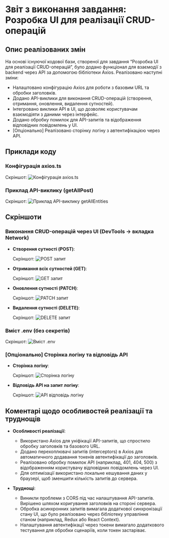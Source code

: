 # Звіт з виконання завдання: Розробка UI для реалізації CRUD-операцій

## Опис реалізованих змін

На основі існуючої кодової бази, створеної для завдання “Розробка UI для реалізації CRUD-операцій”, було додано функціонал для взаємодії з backend через API за допомогою бібліотеки Axios. Реалізовано наступні зміни:
- Налаштовано конфігурацію Axios для роботи з базовим URL та обробки заголовків.
- Додано API-виклики для виконання CRUD-операцій (створення, отримання, оновлення, видалення сутностей).
- Інтегровано виклики API в UI, що дозволяє користувачам взаємодіяти з даними через інтерфейс.
- Додано обробку помилок для API-запитів та відображення відповідних повідомлень у UI.
- [Опціонально] Реалізовано сторінку логіну з автентифікацією через API.

## Приклади коду

### Конфігурація axios.ts


Скріншот: ![Конфігурація axios.ts](screenshots/axios-config.png)


### Приклад API-виклику (getAllPost)


Скріншот: ![Приклад API-виклику getAllEntities](screenshots/get-all-entities.png)


## Скріншоти

### Виконання CRUD-операцій через UI (DevTools → вкладка Network)

- **Створення сутності (POST)**:
  
  Скріншот: ![POST запит](screenshots/network-create.png)
  

- **Отримання всіх сутностей (GET)**:
  
  Скріншот: ![GET запит](screenshots/network-get-all.png)
  

- **Оновлення сутності (PATCH)**:
  
  Скріншот: ![PATCH запит](screenshots/network-update.png)
  

- **Видалення сутності (DELETE)**:
  
  Скріншот: ![DELETE запит](screenshots/network-delete.png)
  

### Вміст .env (без секретів)


Скріншот: ![Вміст .env](screenshots/env-file.png)


### [Опціонально] Сторінка логіну та відповідь API

- **Сторінка логіну**:
 
  Скріншот: ![Сторінка логіну](screenshots/login-page.png)


- **Відповідь API на запит логіну**:
  
  Скріншот: ![API відповідь логіну](screenshots/login-api-response.png)
 

## Коментарі щодо особливостей реалізації та труднощів

- **Особливості реалізації**:
  - Використано Axios для уніфікації API-запитів, що спростило обробку заголовків та базового URL.
  - Додано перехоплювачі запитів (interceptors) в Axios для автоматичного додавання токенів автентифікації до заголовків.
  - Реалізовано обробку помилок API (наприклад, 401, 404, 500) з відображенням користувачу відповідних повідомлень через UI.
  - Для оптимізації використано локальне кешування даних у браузері, щоб зменшити кількість запитів до сервера.

- **Труднощі**:
  - Виникли проблеми з CORS під час налаштування API-запитів. Вирішено шляхом коригування заголовків на стороні сервера.
  - Обробка асинхронних запитів вимагала додаткової синхронізації стану UI, що було реалізовано через бібліотеку управління станом (наприклад, Redux або React Context).
  - Налаштування автентифікації через токени вимагало додаткового тестування для обробки сценаріїв, коли токен застаріває.
